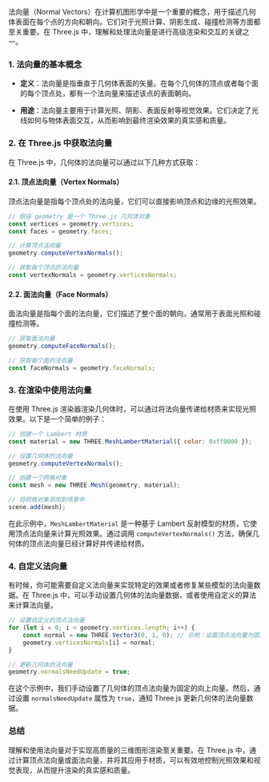 法向量（Normal Vectors）在计算机图形学中是一个重要的概念，用于描述几何体表面在每个点的方向和朝向。它们对于光照计算、阴影生成、碰撞检测等方面都至关重要。在 Three.js 中，理解和处理法向量是进行高级渲染和交互的关键之一。

### 1. 法向量的基本概念

- **定义**：法向量是指垂直于几何体表面的矢量。在每个几何体的顶点或者每个面的每个顶点处，都有一个法向量来描述该点的表面朝向。

- **用途**：法向量主要用于计算光照、阴影、表面反射等视觉效果。它们决定了光线如何与物体表面交互，从而影响到最终渲染效果的真实感和质量。

### 2. 在 Three.js 中获取法向量

在 Three.js 中，几何体的法向量可以通过以下几种方式获取：

#### 2.1. 顶点法向量（Vertex Normals）

顶点法向量是指每个顶点处的法向量，它们可以直接影响顶点和边缘的光照效果。

```javascript
// 假设 geometry 是一个 Three.js 几何体对象
const vertices = geometry.vertices;
const faces = geometry.faces;

// 计算顶点法向量
geometry.computeVertexNormals();

// 获取每个顶点的法向量
const vertexNormals = geometry.verticesNormals;
```

#### 2.2. 面法向量（Face Normals）

面法向量是指每个面的法向量，它们描述了整个面的朝向，通常用于表面光照和碰撞检测等。

```javascript
// 获取面法向量
geometry.computeFaceNormals();

// 获取每个面的法向量
const faceNormals = geometry.faceNormals;
```

### 3. 在渲染中使用法向量

在使用 Three.js 渲染器渲染几何体时，可以通过将法向量传递给材质来实现光照效果。以下是一个简单的例子：

```javascript
// 创建一个 Lambert 材质
const material = new THREE.MeshLambertMaterial({ color: 0xff0000 });

// 设置几何体的法向量
geometry.computeVertexNormals();

// 创建一个网格对象
const mesh = new THREE.Mesh(geometry, material);

// 将网格对象添加到场景中
scene.add(mesh);
```

在此示例中，`MeshLambertMaterial` 是一种基于 Lambert 反射模型的材质，它使用顶点法向量来计算光照效果。通过调用 `computeVertexNormals()` 方法，确保几何体的顶点法向量已经计算好并传递给材质。

### 4. 自定义法向量

有时候，你可能需要自定义法向量来实现特定的效果或者修复某些模型的法向量数据。在 Three.js 中，可以手动设置几何体的法向量数据，或者使用自定义的算法来计算法向量。

```javascript
// 设置自定义的顶点法向量
for (let i = 0; i < geometry.vertices.length; i++) {
    const normal = new THREE.Vector3(0, 1, 0); // 示例：设置顶点法向量为固定向上的向量
    geometry.verticesNormals[i] = normal;
}

// 更新几何体的法向量
geometry.normalsNeedUpdate = true;
```

在这个示例中，我们手动设置了几何体的顶点法向量为固定的向上向量。然后，通过设置 `normalsNeedUpdate` 属性为 `true`，通知 Three.js 更新几何体的法向量数据。

### 总结

理解和使用法向量对于实现高质量的三维图形渲染至关重要。在 Three.js 中，通过计算顶点法向量或面法向量，并将其应用于材质，可以有效地控制光照效果和视觉表现，从而提升渲染的真实感和质量。